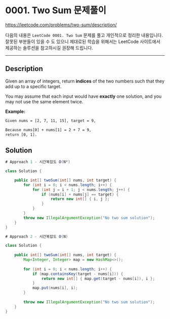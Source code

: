 # 0001. Two Sum 문제풀이

<https://leetcode.com/problems/two-sum/description/>

다음의 내용은 `LeetCode 0001. Two Sum` 문제를 풀고 개인적으로 정리한 내용입니다. 잘못된 부분들이 있을 수 도 있으니 제대로된 학습을 위해서는 LeetCode 사이트에서 제공하는 솔루션을 참고하시길 권장해 드립니다.

---

## Description

Given an array of integers, return **indices** of the two numbers such that they add up to a specific target.

You may assume that each input would have **exactly** one solution, and you may not use the same element twice.

**Example:**

```txt
Given nums = [2, 7, 11, 15], target = 9,

Because nums[0] + nums[1] = 2 + 7 = 9,
return [0, 1].
```

## Solution

```java
# Approach 1 - 시간복잡도 O(N²)

class Solution {

    public int[] twoSum(int[] nums, int target) {
        for (int i = 0; i < nums.length; i++) {
            for (int j = i + 1; j < nums.length; j++) {
                if (nums[i] + nums[j] == target) {
                    return new int[] { i, j };
                }
            }
        }
        throw new IllegalArgumentException("No two sum solution");
    }
}
```

```java
# Approach 2 - 시간복잡도 O(N)

class Solution {
    
    public int[] twoSum(int[] nums, int target) {
        Map<Integer, Integer> map = new HashMap<>();
        
        for (int i = 0; i < nums.length; i++) {
            if (map.containsKey(target - nums[i])) {
                return new int[] { map.get(target - nums[i]), i };
            }
            map.put(nums[i], i);
        }
        
        throw new IllegalArgumentException("No two sum solution");
    }
}
```